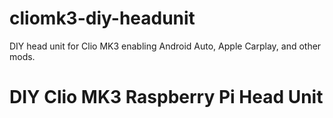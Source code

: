 # cliomk3-diy-headunit
DIY head unit for Clio MK3 enabling Android Auto, Apple Carplay, and other mods.

<h1>DIY Clio MK3 Raspberry Pi Head Unit</h1>
